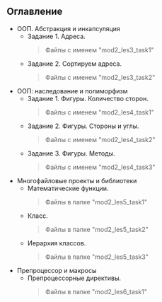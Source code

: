 ## Оглавление

- ООП. Абстракция и инкапсуляция
  - Задание 1. Адреса.
    > Файлы с именем "mod2_les3_task1"
  - Задание 2. Сортируем адреса.
    > Файлы с именем "mod2_les3_task2"
- ООП: наследование и полиморфизм
  - Задание 1. Фигуры. Количество сторон.
    > Файлы с именем "mod2_les4_task1"
  - Задание 2. Фигуры. Стороны и углы.
    > Файлы с именем "mod2_les4_task2"
  - Задание 3. Фигуры. Методы.
    > Файлы с именем "mod2_les4_task3"
- Многофайловые проекты и библиотеки
  - Математические функции.
    > Файлы в папке "mod2_les5_task1"
  - Класс.
    > Файлы в папке "mod2_les5_task2"
  - Иерархия классов.
    > Файлы в папке "mod2_les5_task3"
- Препроцессор и макросы
  - Препроцессорные директивы.
    > Файлы в папке "mod2_les6_task1"